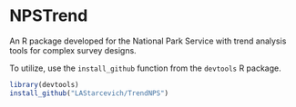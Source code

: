 # NPSTrend

An R package developed for the National Park Service with trend analysis tools for 
complex survey designs.

To utilize, use the `install_github` function from the `devtools` R package.

```r
library(devtools)
install_github("LAStarcevich/TrendNPS")
```

